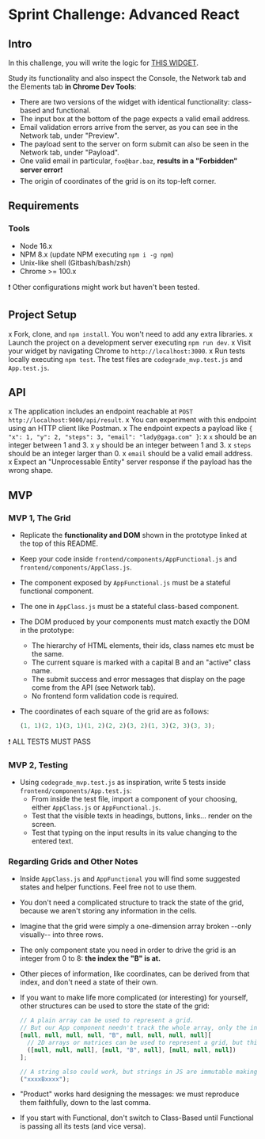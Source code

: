 # Sprint Challenge: Advanced React

## Intro

In this challenge, you will write the logic for [THIS WIDGET](https://advanced-react-grid.herokuapp.com/).

Study its functionality and also inspect the Console, the Network tab and the Elements tab **in Chrome Dev Tools**:

- There are two versions of the widget with identical functionality: class-based and functional.
- The input box at the bottom of the page expects a valid email address.
- Email validation errors arrive from the server, as you can see in the Network tab, under "Preview".
- The payload sent to the server on form submit can also be seen in the Network tab, under "Payload".
- One valid email in particular, `foo@bar.baz`, **results in a "Forbidden" server error**❗
- The origin of coordinates of the grid is on its top-left corner.

## Requirements

### Tools

- Node 16.x
- NPM 8.x (update NPM executing `npm i -g npm`)
- Unix-like shell (Gitbash/bash/zsh)
- Chrome >= 100.x

❗ Other configurations might work but haven't been tested.

## Project Setup

x Fork, clone, and `npm install`. You won't need to add any extra libraries.
x Launch the project on a development server executing `npm run dev`.
x Visit your widget by navigating Chrome to `http://localhost:3000`.
x Run tests locally executing `npm test`. The test files are `codegrade_mvp.test.js` and `App.test.js`.

## API

x The application includes an endpoint reachable at `POST http://localhost:9000/api/result`.
x You can experiment with this endpoint using an HTTP client like Postman.
x The endpoint expects a payload like `{ "x": 1, "y": 2, "steps": 3, "email": "lady@gaga.com" }`:
x `x` should be an integer between 1 and 3.
x `y` should be an integer between 1 and 3.
x `steps` should be an integer larger than 0.
x `email` should be a valid email address.
x Expect an "Unprocessable Entity" server response if the payload has the wrong shape.

## MVP

### MVP 1, The Grid

- Replicate the **functionality and DOM** shown in the prototype linked at the top of this README.
- Keep your code inside `frontend/components/AppFunctional.js` and `frontend/components/AppClass.js`.
- The component exposed by `AppFunctional.js` must be a stateful functional component.
- The one in `AppClass.js` must be a stateful class-based component.
- The DOM produced by your components must match exactly the DOM in the prototype:
  - The hierarchy of HTML elements, their ids, class names etc must be the same.
  - The current square is marked with a capital B and an "active" class name.
  - The submit success and error messages that display on the page come from the API (see Network tab).
  - No frontend form validation code is required.
- The coordinates of each square of the grid are as follows:

  ```js
  (1, 1)(2, 1)(3, 1)(1, 2)(2, 2)(3, 2)(1, 3)(2, 3)(3, 3);
  ```

❗ ALL TESTS MUST PASS

### MVP 2, Testing

- Using `codegrade_mvp.test.js` as inspiration, write 5 tests inside `frontend/components/App.test.js`:
  - From inside the test file, import a component of your choosing, either `AppClass.js` or `AppFunctional.js`.
  - Test that the visible texts in headings, buttons, links... render on the screen.
  - Test that typing on the input results in its value changing to the entered text.

### Regarding Grids and Other Notes

- Inside `AppClass.js` and `AppFunctional` you will find some suggested states and helper functions. Feel free not to use them.
- You don't need a complicated structure to track the state of the grid, because we aren't storing any information in the cells.
- Imagine that the grid were simply a one-dimension array broken --only visually-- into three rows.
- The only component state you need in order to drive the grid is an integer from 0 to 8: **the index the "B" is at.**
- Other pieces of information, like coordinates, can be derived from that index, and don't need a state of their own.
- If you want to make life more complicated (or interesting) for yourself, other structures can be used to store the state of the grid:

  ```js
  // A plain array can be used to represent a grid.
  // But our App component needn't track the whole array, only the index where the "B" is.
  [null, null, null, null, "B", null, null, null, null][
    // 2D arrays or matrices can be used to represent a grid, but this is not recommended in this project:
    ([null, null, null], [null, "B", null], [null, null, null])
  ];

  // A string also could work, but strings in JS are immutable making this approach inconvenient:
  ("xxxxBxxxx");
  ```

- "Product" works hard designing the messages: we must reproduce them faithfully, down to the last comma.
- If you start with Functional, don't switch to Class-Based until Functional is passing all its tests (and vice versa).
